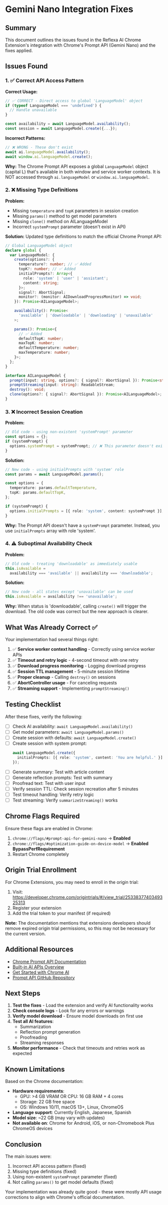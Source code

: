 # Gemini Nano Integration Fixes

## Summary

This document outlines the issues found in the Reflexa AI Chrome Extension's integration with Chrome's Prompt API (Gemini Nano) and the fixes applied.

## Issues Found

### 1. ✅ Correct API Access Pattern

**Correct Usage:**

```typescript
// ✅ CORRECT - Direct access to global 'LanguageModel' object
if (typeof LanguageModel === 'undefined') {
  // Handle unavailable
}

const availability = await LanguageModel.availability();
const session = await LanguageModel.create({...});
```

**Incorrect Patterns:**

```typescript
// ❌ WRONG - These don't exist
await ai.languageModel.availability();
await window.ai.languageModel.create();
```

**Why:** The Chrome Prompt API exposes a global `LanguageModel` object (capital L) that's available in both window and service worker contexts. It is NOT accessed through `ai.languageModel` or `window.ai.languageModel`.

### 2. ❌ Missing Type Definitions

**Problem:**

- Missing `temperature` and `topK` parameters in session creation
- Missing `params()` method to get model parameters
- Missing `clone()` method on AILanguageModel
- Incorrect `systemPrompt` parameter (doesn't exist in API)

**Solution:**
Updated type definitions to match the official Chrome Prompt API:

```typescript
// Global LanguageModel object
declare global {
  var LanguageModel: {
    create(options?: {
      temperature?: number; // ✅ Added
      topK?: number; // ✅ Added
      initialPrompts?: Array<{
        role: 'system' | 'user' | 'assistant';
        content: string;
      }>;
      signal?: AbortSignal;
      monitor?: (monitor: AIDownloadProgressMonitor) => void;
    }): Promise<AILanguageModel>;

    availability(): Promise<
      'available' | 'downloadable' | 'downloading' | 'unavailable'
    >;

    params(): Promise<{
      // ✅ Added
      defaultTopK: number;
      maxTopK: number;
      defaultTemperature: number;
      maxTemperature: number;
    }>;
  };
}

interface AILanguageModel {
  prompt(input: string, options?: { signal?: AbortSignal }): Promise<string>;
  promptStreaming(input: string): ReadableStream;
  destroy(): void;
  clone(options?: { signal?: AbortSignal }): Promise<AILanguageModel>; // ✅ Added
}
```

### 3. ❌ Incorrect Session Creation

**Problem:**

```typescript
// Old code - using non-existent 'systemPrompt' parameter
const options = {};
if (systemPrompt) {
  options.systemPrompt = systemPrompt; // ❌ This parameter doesn't exist
}
```

**Solution:**

```typescript
// New code - using initialPrompts with 'system' role
const params = await LanguageModel.params();

const options = {
  temperature: params.defaultTemperature,
  topK: params.defaultTopK,
};

if (systemPrompt) {
  options.initialPrompts = [{ role: 'system', content: systemPrompt }];
}
```

**Why:** The Prompt API doesn't have a `systemPrompt` parameter. Instead, you use `initialPrompts` array with role 'system'.

### 4. ⚠️ Suboptimal Availability Check

**Problem:**

```typescript
// Old code - treating 'downloadable' as immediately usable
this.isAvailable =
  availability === 'available' || availability === 'downloadable';
```

**Solution:**

```typescript
// New code - all states except 'unavailable' can be used
this.isAvailable = availability !== 'unavailable';
```

**Why:** When status is 'downloadable', calling `create()` will trigger the download. The old code was correct but the new approach is clearer.

## What Was Already Correct ✅

Your implementation had several things right:

1. ✅ **Service worker context handling** - Correctly using service worker APIs
2. ✅ **Timeout and retry logic** - 4-second timeout with one retry
3. ✅ **Download progress monitoring** - Logging download progress
4. ✅ **Session TTL management** - 5-minute session lifetime
5. ✅ **Proper cleanup** - Calling `destroy()` on sessions
6. ✅ **AbortController usage** - For canceling requests
7. ✅ **Streaming support** - Implementing `promptStreaming()`

## Testing Checklist

After these fixes, verify the following:

- [ ] Check AI availability: `await LanguageModel.availability()`
- [ ] Get model parameters: `await LanguageModel.params()`
- [ ] Create session with defaults: `await LanguageModel.create()`
- [ ] Create session with system prompt:
  ```typescript
  await LanguageModel.create({
    initialPrompts: [{ role: 'system', content: 'You are helpful.' }],
  });
  ```
- [ ] Generate summary: Test with article content
- [ ] Generate reflection prompts: Test with summary
- [ ] Proofread text: Test with user input
- [ ] Verify session TTL: Check session recreation after 5 minutes
- [ ] Test timeout handling: Verify retry logic
- [ ] Test streaming: Verify `summarizeStreaming()` works

## Chrome Flags Required

Ensure these flags are enabled in Chrome:

1. `chrome://flags/#prompt-api-for-gemini-nano` → **Enabled**
2. `chrome://flags/#optimization-guide-on-device-model` → **Enabled BypassPerfRequirement**
3. Restart Chrome completely

## Origin Trial Enrollment

For Chrome Extensions, you may need to enroll in the origin trial:

1. Visit: https://developer.chrome.com/origintrials/#/view_trial/2533837740349325313
2. Register your extension
3. Add the trial token to your manifest (if required)

**Note:** The documentation mentions that extensions developers should remove expired origin trial permissions, so this may not be necessary for the current version.

## Additional Resources

- [Chrome Prompt API Documentation](https://developer.chrome.com/docs/ai/prompt-api)
- [Built-in AI APIs Overview](https://developer.chrome.com/docs/ai/built-in-apis)
- [Get Started with Chrome AI](https://developer.chrome.com/docs/ai/get-started)
- [Prompt API GitHub Repository](https://github.com/webmachinelearning/prompt-api)

## Next Steps

1. **Test the fixes** - Load the extension and verify AI functionality works
2. **Check console logs** - Look for any errors or warnings
3. **Verify model download** - Ensure model downloads on first use
4. **Test all AI features**:
   - Summarization
   - Reflection prompt generation
   - Proofreading
   - Streaming responses
5. **Monitor performance** - Check that timeouts and retries work as expected

## Known Limitations

Based on the Chrome documentation:

- **Hardware requirements**:
  - GPU: >4 GB VRAM OR CPU: 16 GB RAM + 4 cores
  - Storage: 22 GB free space
  - OS: Windows 10/11, macOS 13+, Linux, ChromeOS
- **Language support**: Currently English, Japanese, Spanish
- **Model size**: ~22 GB (may vary with updates)
- **Not available on**: Chrome for Android, iOS, or non-Chromebook Plus ChromeOS devices

## Conclusion

The main issues were:

1. Incorrect API access pattern (fixed)
2. Missing type definitions (fixed)
3. Using non-existent `systemPrompt` parameter (fixed)
4. Not calling `params()` to get model defaults (fixed)

Your implementation was already quite good - these were mostly API usage corrections to align with Chrome's official documentation.
